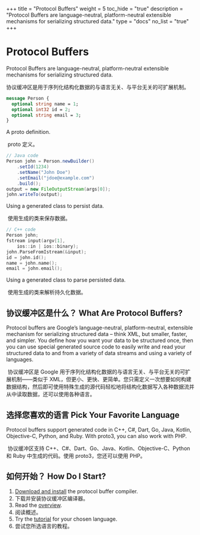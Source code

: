 +++
title = "Protocol Buffers"
weight = 5
toc_hide = "true"
description = "Protocol Buffers are language-neutral, platform-neutral extensible mechanisms for serializing structured data."
type = "docs"
no_list = "true"
+++

# Protocol Buffers

Protocol Buffers are language-neutral, platform-neutral extensible mechanisms for serializing structured data.

​	协议缓冲区是用于序列化结构化数据的与语言无关、与平台无关的可扩展机制。

```proto
message Person {
  optional string name = 1;
  optional int32 id = 2;
  optional string email = 3;
}
```

A proto definition.

​	proto 定义。

```java
// Java code
Person john = Person.newBuilder()
    .setId(1234)
    .setName("John Doe")
    .setEmail("jdoe@example.com")
    .build();
output = new FileOutputStream(args[0]);
john.writeTo(output);
```

Using a generated class to persist data.

​	使用生成的类来保存数据。

```cpp
// C++ code
Person john;
fstream input(argv[1],
    ios::in | ios::binary);
john.ParseFromIstream(&input);
id = john.id();
name = john.name();
email = john.email();
```

Using a generated class to parse persisted data.

​	使用生成的类来解析持久化数据。

## 协议缓冲区是什么？ What Are Protocol Buffers? 

Protocol buffers are Google’s language-neutral, platform-neutral, extensible mechanism for serializing structured data – think XML, but smaller, faster, and simpler. You define how you want your data to be structured once, then you can use special generated source code to easily write and read your structured data to and from a variety of data streams and using a variety of languages.

​	协议缓冲区是 Google 用于序列化结构化数据的与语言无关、与平台无关的可扩展机制——类似于 XML，但更小、更快、更简单。您只需定义一次想要如何构建数据结构，然后即可使用特殊生成的源代码轻松地将结构化数据写入各种数据流并从中读取数据，还可以使用各种语言。

## 选择您喜欢的语言 Pick Your Favorite Language 

Protocol buffers support generated code in C++, C#, Dart, Go, Java, Kotlin, Objective-C, Python, and Ruby. With proto3, you can also work with PHP.

​	协议缓冲区支持 C++、C#、Dart、Go、Java、Kotlin、Objective-C、Python 和 Ruby 中生成的代码。使用 proto3，您还可以使用 PHP。

## 如何开始？ How Do I Start? 

1. [Download and install](https://github.com/protocolbuffers/protobuf#protobuf-compiler-installation) the protocol buffer compiler.
2. 下载并安装协议缓冲区编译器。
3. Read the [overview](https://protobuf.dev/overview).
4. 阅读概述。
5. Try the [tutorial](https://protobuf.dev/getting-started) for your chosen language.
6. 尝试您所选语言的教程。
